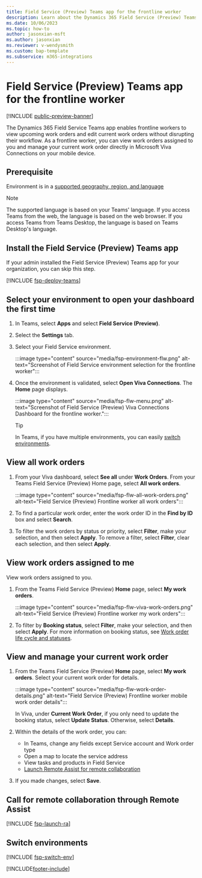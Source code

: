 ```yaml
---
title: Field Service (Preview) Teams app for the frontline worker
description: Learn about the Dynamics 365 Field Service (Preview) Teams and Viva Connections app to view and edit current work orders.
ms.date: 10/06/2023
ms.topic: how-to
author: jasonxian-msft
ms.author: jasonxian
ms.reviewer: v-wendysmith
ms.custom: bap-template
ms.subservice: m365-integrations
---
```


# Field Service (Preview) Teams app for the frontline worker

[!INCLUDE [public-preview-banner](../includes/public-preview-banner.md)]

The Dynamics 365 Field Service Teams app enables frontline workers to view upcoming work orders and edit current work orders without disrupting their workflow. As a frontline worker, you can view work orders assigned to you and manage your current work order directly in Microsoft Viva Connections on your mobile device.

## Prerequisite

Environment is in a [supported geography, region, and language](flw-overview.md#supported-geographies-regions-and-languages)

> [!NOTE]
> The supported language is based on your Teams' language. If you access Teams from the web, the language is based on the web browser. If you access Teams from Teams Desktop, the language is based on Teams Desktop's language.

## Install the Field Service (Preview) Teams app

If your admin installed the Field Service (Preview) Teams app for your organization, you can skip this step.

[!INCLUDE [fsp-deploy-teams](../includes/fsp-deploy-teams.md)]

## Select your environment to open your dashboard the first time

1. In Teams, select **Apps** and select **Field Service (Preview)**.

1. Select the **Settings** tab.

1. Select your Field Service environment.

   :::image type="content" source="media/fsp-environment-flw.png" alt-text="Screenshot of Field Service environment selection for the frontline worker":::

1. Once the environment is validated, select **Open Viva Connections**. The **Home** page displays.

   :::image type="content" source="media/fsp-flw-menu.png" alt-text="Screenshot of Field Service (Preview) Viva Connections Dashboard for the frontline worker.":::

   > [!TIP]
   > In Teams, if you have multiple environments, you can easily [switch environments](#switch-environments).

## View all work orders

1. From your Viva dashboard, select **See all** under **Work Orders**. From your Teams Field Service (Preview) Home page, select **All work orders**.

   :::image type="content" source="media/fsp-flw-all-work-orders.png" alt-text="Field Service (Preview) Frontline worker all work orders":::

1. To find a particular work order, enter the work order ID in the **Find by ID** box and select **Search**.

1. To filter the work orders by status or priority, select **Filter**, make your selection, and then select **Apply**. To remove a filter, select **Filter**, clear each selection, and then select **Apply**.

## View work orders assigned to me

View work orders assigned to you.

1. From the Teams Field Service (Preview) **Home** page, select **My work orders**.

   :::image type="content" source="media/fsp-flw-viva-work-orders.png" alt-text="Field Service (Preview) Frontline worker my work orders":::

1. To filter by **Booking status**, select **Filter**, make your selection, and then select **Apply**. For more information on booking status, see [Work order life cycle and statuses](work-order-status-booking-status.md).

## View and manage your current work order

1. From the Teams Field Service (Preview) **Home** page, select **My work orders**. Select your current work order for details.

   :::image type="content" source="media/fsp-flw-work-order-details.png" alt-text="Field Service (Preview) Frontline worker mobile work order details":::

   In Viva, under **Current Work Order**, if you only need to update the booking status, select **Update Status**. Otherwise, select **Details**.

1. Within the details of the work order, you can:

   - In Teams, change any fields except Service account and Work order type
   - Open a map to locate the service address
   - View tasks and products in Field Service
   - [Launch Remote Assist for remote collaboration](#call-for-remote-collaboration-through-remote-assist)

1. If you made changes, select **Save**.

## Call for remote collaboration through Remote Assist

[!INCLUDE [fsp-launch-ra](../includes/fsp-launch-ra.md)]

## Switch environments

[!INCLUDE [fsp-switch-env](../includes/fsp-switch-env.md)]


[!INCLUDE[footer-include](../includes/footer-banner.md)]
